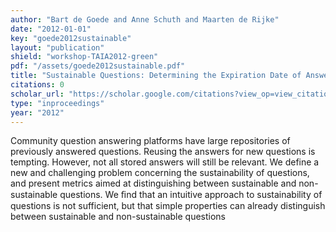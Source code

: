 ```yaml
---
author: "Bart de Goede and Anne Schuth and Maarten de Rijke"
date: "2012-01-01"
key: "goede2012sustainable"
layout: "publication"
shield: "workshop-TAIA2012-green"
pdf: "/assets/goede2012sustainable.pdf"
title: "Sustainable Questions: Determining the Expiration Date of Answers"
citations: 0
scholar_url: "https://scholar.google.com/citations?view_op=view_citation&hl=en&user=Y3ahb_wAAAAJ&pagesize=100&citation_for_view=Y3ahb_wAAAAJ:a9-T7VOCCH8C"
type: "inproceedings"
year: "2012"
---
```


Community question answering platforms have large repositories of previously answered questions. Reusing the answers for
new questions is tempting. However, not all stored answers will still be relevant. We define a new and challenging
problem concerning the sustainability of questions, and present metrics aimed at distinguishing between sustainable
and non-sustainable questions. We ﬁnd that an intuitive approach to sustainability of questions is not sufficient, but
that simple properties can already distinguish between sustainable and non-sustainable questions
